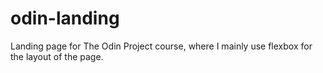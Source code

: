 # odin-landing

Landing page for The Odin Project course, where I mainly use flexbox for the layout of the page.

